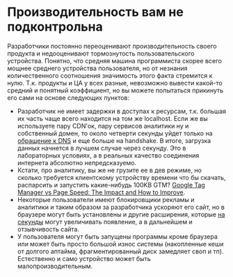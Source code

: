 # Производительность вам не подконтрольна

Разработчики постоянно переоценивают производительность своего продукта и недооценивают тормознутость пользовательского устройства. Понятно, что средняя машина программиста скорее всего мощнее среднего устройства пользователя, но от незнания количественного соотношения значимость этого факта стремится к нулю. Т.к. продукты и ЦА у всех разные, невозможно вывести какой-то средний и понятный коэффициент, но вы можете попытаться прикинуть его сами на основе следующих пунктов:

- Разработчик не имеет задержки в доступах к ресурсам, т.к. большая их часть чаще всего находится на том же localhost. Если же вы используете пару CDN'ок, пару сервисов аналитики ну и собственный домен, то около четверти секунды уйдет только на [обращение к DNS](https://blog.cloudflare.com/cloudflare-fastest-free-dns-among-fastest-dns/) и еще больше на handshake. В итоге, загрузка данных начнется в лучшем случае через секунду. Это в лабораторных условиях, а в реальных качество соединения интернета абсолютно непредсказуемо.
- Кстати, про аналитику, вы же не грузите ее в дев режиме, но сколько требуется клиентскому устройству времени что бы скачать, распарсить и запустить какие-нибудь 100KB GTM? [Google Tag Manager vs Page Speed: The Impact and How to Improve](https://www.analyticsmania.com/post/google-tag-manager-impact-on-page-speed-and-how-to-improve/).
- Некоторые пользователи имеют блокировщики рекламы и аналитики и таким образом за разработчика ускоряют его сайт, но в браузере могут быть установлены и другие расширения, которые [на секунды](https://www.debugbear.com/blog/chrome-extension-performance-2021) могут увеличивать появление, а в дальнейшем и отзывчивость сайта.
- У пользователя могут быть запущены программы кроме браузера или может быть просто большой износ системы (накопленные кеши от долгого аптайма, фрагментированный диск замедляет своп и тп). Естественно и само устройство может быть малопроизводительным.